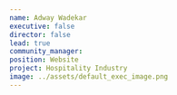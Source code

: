 ```yaml
---
name: Adway Wadekar
executive: false
director: false
lead: true
community_manager: 
position: Website
project: Hospitality Industry
image: ../assets/default_exec_image.png
---
```

